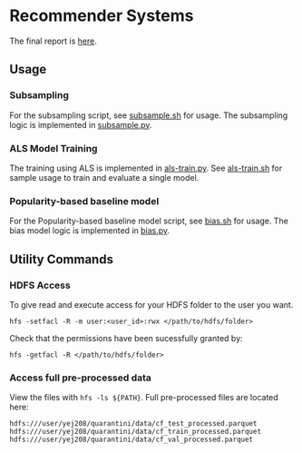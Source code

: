 # Recommender Systems

The final report is [here](./report/report.pdf).

## Usage

### Subsampling

For the subsampling script, see [subsample.sh](./scripts/subsample.sh) for usage. The subsampling logic is implemented
in [subsample.py](./src/subsample.py).

### ALS Model Training

The training using ALS is implemented in [als-train.py](./src/als-train.py). See [als-train.sh](./scripts/als-train.sh) for sample usage to train and evaluate a single model.

### Popularity-based baseline model

For the Popularity-based baseline model script, see [bias.sh](./scripts/bias.sh) for usage. The bias model logic is implemented
in [bias.py](./src/bias.py).

## Utility Commands

### HDFS Access

To give read and execute access for your HDFS folder to the user you want.

```shell
hfs -setfacl -R -m user:<user_id>:rwx </path/to/hdfs/folder>
```

Check that the permissions have been sucessfully granted by:

```shell
hfs -getfacl -R </path/to/hdfs/folder>
```

### Access full pre-processed data
View the files with `hfs -ls ${PATH}`. Full pre-processed files are located here:

```shell
hdfs:///user/yej208/quarantini/data/cf_test_processed.parquet
hdfs:///user/yej208/quarantini/data/cf_train_processed.parquet
hdfs:///user/yej208/quarantini/data/cf_val_processed.parquet
```
